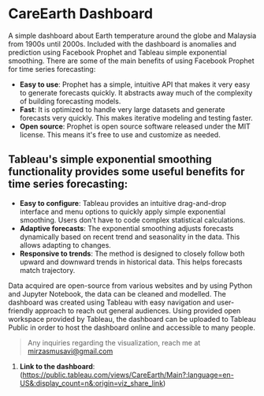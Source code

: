 # CareEarth Dashboard

A simple dashboard about Earth temperature around the globe and Malaysia from 1900s until 2000s. Included with the dashboard is anomalies and prediction using Facebook Prophet and Tableau simple exponential smoothing. 
There are some of the main benefits of using Facebook Prophet for time series forecasting:
- **Easy to use**: Prophet has a simple, intuitive API that makes it very easy to generate forecasts quickly. It abstracts away much of the complexity of building forecasting models.
- **Fast**: It is optimized to handle very large datasets and generate forecasts very quickly. This makes iterative modeling and testing faster.
- **Open source**: Prophet is open source software released under the MIT license. This means it's free to use and customize as needed.

## Tableau's simple exponential smoothing functionality provides some useful benefits for time series forecasting:
- **Easy to configure**: Tableau provides an intuitive drag-and-drop interface and menu options to quickly apply simple exponential smoothing. Users don't have to code complex statistical calculations.
- **Adaptive forecasts**: The exponential smoothing adjusts forecasts dynamically based on recent trend and seasonality in the data. This allows adapting to changes.
- **Responsive to trends**: The method is designed to closely follow both upward and downward trends in historical data. This helps forecasts match trajectory.

Data acquired are open-source from various websites and by using Python and Jupyter Notebook, the data can be cleaned and modelled. The dashboard was created using Tableau with easy navigation and user-friendly approach to reach out general audiences. Using provided open workspace provided by Tableau, the dashboard can be uploaded to Tableau Public in order to host the dashboard online and accessible to many people.

> Any inquiries regarding the visualization, reach me at mirzasmusavi@gmail.com

1. **Link to the dashboard**: (https://public.tableau.com/views/CareEarth/Main?:language=en-US&:display_count=n&:origin=viz_share_link)
